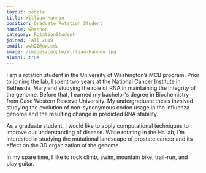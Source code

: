 ```yaml
---
layout: people
title: William Hannon
position: Graduate Rotation Student
handle: whannon
category: RotationStudent
joined: Fall 2019
email: wwh22@uw.edu
image: /images/people/William-Hannon.jpg
alumni: true
---
```


I  am a rotation student in the University of Washington’s MCB program. Prior to joining the lab, I spent two years at the National Cancer Institute in Bethesda, Maryland studying the role of RNA in maintaining the integrity of the genome. Before that, I earned  my bachelor's degree in Biochemistry from Case Western Reserve University. My undergraduate thesis involved studying the evolution of non-synonymous codon usage in the influenza genome and the resulting change in predicted RNA stability. 

As a graduate student, I would like to apply computational techniques to improve our understanding of disease. While rotating in the Ha lab, I’m interested in studying the mutational landscape of prostate cancer and its effect on the 3D organization of the genome. 

In  my spare time, I like to rock climb, swim, mountain bike, trail-run, and play guitar. 
